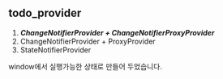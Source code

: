 ## todo_provider

1. **_ChangeNotifierProvider + ChangeNotifierProxyProvider_**
2. ChangeNotifierProvider + ProxyProvider
3. StateNotifierProvider

window에서 실행가능한 상태로 만들어 두었습니다.
